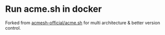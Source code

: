 # Run acme.sh in docker

Forked from [acmesh-official/acme.sh](https://github.com/acmesh-official/acme.sh) for multi architecture & better version control.
